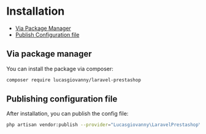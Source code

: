 # Installation

- [Via Package Manager](#composer)
- [Publish Configuration file](#publish-configuratio)

<a name="composer"></a>
## Via package manager

You can install the package via composer:

```bash
composer require lucasgiovanny/laravel-prestashop
```
<a name="publish-configuration"></a>
## Publishing configuration file

After installation, you can publish the config file:
```bash
php artisan vendor:publish --provider="Lucasgiovanny\LaravelPrestashop\LaravelPrestashopServiceProvider" --tag="laravel-prestashop-config"
```